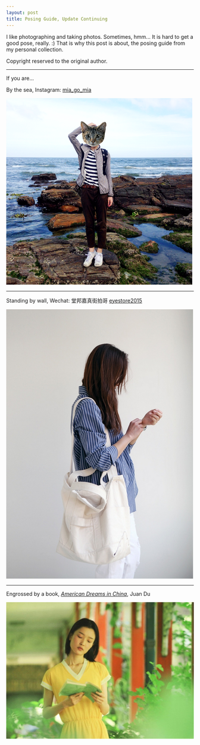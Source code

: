 ```yaml
---
layout: post
title: Posing Guide, Update Continuing
---
```


I like photographing and taking photos. Sometimes, hmm... It is hard to get a good pose, really. :) That is why this post is about, the posing guide from my personal collection.  

Copyright reserved to the original author.


-----

If you are...

By the sea, Instagram: [mia_go_mia](http://www.iphoneogram.com/u/303959678)

![Along the seaside](/pics/pose/pose1.png)
   
-----
        

Standing by wall, Wechat: 堂邦嘉真街拍哥 [eyestore2015](http://www.douban.com/people/musickenny/)

![Standing by wall](/pics/pose/pose2.jpg)

-----

Engrossed by a book, [*American Dreams in China*](http://en.wikipedia.org/wiki/American_Dreams_in_China), Juan Du 

![A reading girl](/pics/pose/pose44.jpg)

